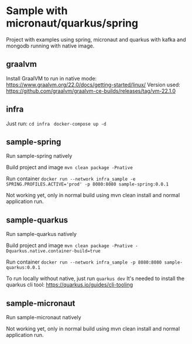 # Sample with micronaut/quarkus/spring

Project with examples using spring, micronaut and quarkus with kafka and mongodb running with native image.

## graalvm

Install GraalVM to run in native mode: https://www.graalvm.org/22.0/docs/getting-started/linux/
Version used: https://github.com/graalvm/graalvm-ce-builds/releases/tag/vm-22.1.0

## infra

Just run:
` cd infra `
` docker-compose up -d`

## sample-spring

Run sample-spring natively

Build project and image
` mvn clean package -Pnative  `

Run container
` docker run --network infra_sample -e SPRING.PROFILES.ACTIVE='prod' -p 8080:8080 sample-spring:0.0.1 `

Not working yet, only in normal build using mvn clean install and normal application run.

## sample-quarkus

Run sample-quarkus natively

Build project and image
` mvn clean package -Pnative -Dquarkus.native.container-build=true `

Run container
` docker run --network infra_sample -p 8080:8080 sample-quarkus:0.0.1 `

To run locally without native, just run `quarkus dev`
It's needed to install the quarkus cli tool: https://quarkus.io/guides/cli-tooling

## sample-micronaut

Run sample-micronaut natively

Not working yet, only in normal build using mvn clean install and normal application run.